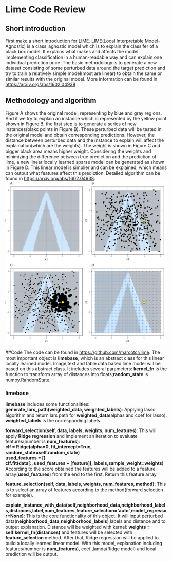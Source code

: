 # Lime Code Review
## Short introduction
  First make a short introduction for LIME. LIME(Local Interpretable Model-Agnostic) is a class_agnostic model which is to explain the classifer of a black box model. It explains what makes and affects the model implementing classification in a human-readable way and can explain one individual prediction once. The basic methodology is to generate a new dataset consisting of some perturbed data around the target prediction and try to train a relatively simple model(most are linear) to obtain the same or similar results with the original model. More information can be found in https://arxiv.org/abs/1602.04938
## Methodology and algorithm

  Figure A shows the original model, representing by blue and gray regions. And if we try to explain an instance which is represented by the yellow point shown in Figure B, the first step is to generate a series of new instances(blakc points in Figure B). These perturbed data will be tested in the original model and obtain corresponding predictions. However, the distance between perturbed data and the instance to explain will affect the explaination(which are the weights). The weight is shown in Figure C and bigger black area means higher weight. Considering the weights and minimizing the difference between true prediction and the prediction of lime, a new linear locally learned sparse model can be generated as shown in Figure D. This linear model is simplier and can be explained, which means can output what features affect this prediction. Detailed algorithm can be found in https://arxiv.org/abs/1602.04938.
  ![Image](https://github.com/yongkangzzz/practice/blob/main/Lime.png)

##Code
  The code can be found in https://github.com/marcotcr/lime.
  The most important object is **limebase**, which is an abstract class for this linear locally learned model. Image,text and table data based lime model will be based on this abstract class. It includes several parameters: **kernel_fn** is the function to transform array of distances into floats;**random_state** is numpy.RandomState.
  
  ### limebase
  **limebase** includes some functionalities:
  **generate_lars_path(weighted_data, weighted_labels)**: Applying lasso algorithm and return lars path for **weighted_data**(alphas and coef for lasso). **weighted_labels** is the corresponding labels.
  
  **forward_selection(self, data, labels, weights, num_features)**: This will apply **Ridge regression** and implement an iteration to evaluate features(number is **num_features**):  
  **clf = Ridge(alpha=0, fit_intercept=True, random_state=self.random_state)  
  used_features = []  
  clf.fit(data[:, used_features + [feature]], labels,sample_weight=weights)**  
According to the score obtained the features will be added to a feature array(**used_features**) from the end to the first. Return this feature array.
  
  **feature_selection(self, data, labels, weights, num_features, method)**: This is to select an array of features according to the method(forward selection for example).
  
  **explain_instance_with_data(self,neighborhood_data,neighborhood_labels,distances,label,num_features,feature_selection='auto',model_regressor=None)**: This is the core functionality of this object. It will input perturbed data(**neighborhood_data,neighborhood_labels**),labels and distance and to output explanation. Distance will be weighted with kernel: **weights = self.kernel_fn(distances)** and features will be selected with **feature_selection** method. After that, Ridge regression will be applied to build a locally learned linear model. With this model, explanation including features(number is **num_features**), coef,,lamda(Ridge model) and local prediction will be output. 
  
  
